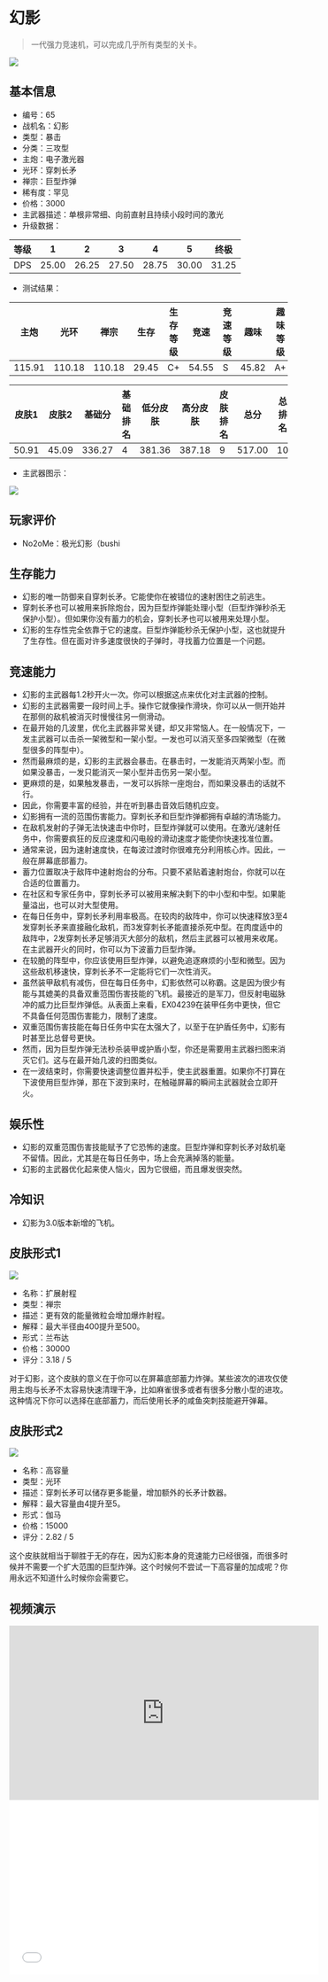 # 幻影

> 一代强力竞速机，可以完成几乎所有类型的关卡。

<img src="/ships/ship_65.png" style={{zoom:1}}/>

## 基本信息

- 编号：65
- 战机名：幻影
- 类型：暴击
- 分类：三攻型
- 主炮：电子激光器
- 光环：穿刺长矛
- 禅宗：巨型炸弹
- 稀有度：罕见
- 价格：3000
- 主武器描述：单根非常细、向前直射且持续小段时间的激光
- 升级数据：

| 等级 | 1 | 2 | 3 | 4 | 5 | 终极 |
|--|--|--|--|--|--|--|
| DPS | 25.00 | 26.25 | 27.50 | 28.75 | 30.00 | 31.25 |

- 测试结果：

| 主炮 | 光环 | 禅宗 | 生存 | 生存等级 | 竞速 | 竞速等级 | 趣味 | 趣味等级 |
|--|--|--|--|--|--|--|--|--|
| 115.91 | 110.18 | 110.18 | 29.45 | C+ | 54.55 | S | 45.82 | A+ |

| 皮肤1 | 皮肤2 | 基础分 | 基础排名 | 低分皮肤 | 高分皮肤 | 皮肤排名 | 总分 | 总排名 |
|--|--|--|--|--|--|--|--|--|
| 50.91 | 45.09 | 336.27 | 4 | 381.36 | 387.18 | 9 | 517.00 | 10 |

- 主武器图示：

<img src="/illustration/main_65.gif" style={{zoom:1}}/>

## 玩家评价

- No2oMe：极光幻影（bushi

## 生存能力

- 幻影的唯一防御来自穿刺长矛。它能使你在被错位的速射困住之前逃生。
- 穿刺长矛也可以被用来拆除炮台，因为巨型炸弹能处理小型（巨型炸弹秒杀无保护小型）。但如果你没有蓄力的机会，穿刺长矛也可以被用来处理小型。
- 幻影的生存性完全依靠于它的速度。巨型炸弹能秒杀无保护小型，这也就提升了生存性。但在面对许多速度很快的子弹时，寻找蓄力位置是一个问题。

## 竞速能力

- 幻影的主武器每1.2秒开火一次。你可以根据这点来优化对主武器的控制。
- 幻影的主武器需要一段时间上手。操作它就像操作滑块，你可以从一侧开始并在那侧的敌机被消灭时慢慢往另一侧滑动。
- 在最开始的几波里，优化主武器非常关键，却又非常恼人。在一般情况下，一发主武器可以击杀一架微型和一架小型。一发也可以消灭至多四架微型（在微型很多的阵型中）。
- 然而最麻烦的是，幻影的主武器会暴击。在暴击时，一发能消灭两架小型。而如果没暴击，一发只能消灭一架小型并击伤另一架小型。
- 更麻烦的是，如果触发暴击，一发可以拆除一座炮台，而如果没暴击的话就不行。
- 因此，你需要丰富的经验，并在听到暴击音效后随机应变。
- 幻影拥有一流的范围伤害能力。穿刺长矛和巨型炸弹都拥有卓越的清场能力。
- 在敌机发射的子弹无法快速击中你时，巨型炸弹就可以使用。在激光/速射任务中，你需要疯狂的反应速度和闪电般的滑动速度才能使你快速找准位置。
- 通常来说，因为速射速度快，在每波过渡时你很难充分利用核心炸。因此，一般在屏幕底部蓄力。
- 蓄力位置取决于敌阵中速射炮台的分布。只要不紧贴着速射炮台，你就可以在合适的位置蓄力。
- 在社区和专家任务中，穿刺长矛可以被用来解决剩下的中小型和中型。如果能量溢出，也可以对大型使用。
- 在每日任务中，穿刺长矛利用率极高。在较肉的敌阵中，你可以快速释放3至4发穿刺长矛来直接融化敌机，而3发穿刺长矛能直接杀死中型。在肉度适中的敌阵中，2发穿刺长矛足够消灭大部分的敌机，然后主武器可以被用来收尾。在主武器开火的同时，你可以为下波蓄力巨型炸弹。
- 在较脆的阵型中，你应该使用巨型炸弹，以避免追逐麻烦的小型和微型。因为这些敌机移速快，穿刺长矛不一定能将它们一次性消灭。
- 虽然装甲敌机有减伤，但在每日任务中，幻影依然可以称霸。这是因为很少有能与其媲美的具备双重范围伤害技能的飞机。最接近的是军刀，但反射电磁脉冲的威力比巨型炸弹低。从表面上来看，EX04239在装甲任务中更快，但它不具备任何范围伤害能力，限制了速度。
- 双重范围伤害技能在每日任务中实在太强大了，以至于在护盾任务中，幻影有时甚至比总督号更快。
- 然而，因为巨型炸弹无法秒杀装甲或护盾小型，你还是需要用主武器扫图来消灭它们。这与在最开始几波的扫图类似。
- 在一波结束时，你需要快速调整位置并松手，使主武器重置。如果你不打算在下波使用巨型炸弹，那在下波到来时，在触碰屏幕的瞬间主武器就会立即开火。

## 娱乐性

- 幻影的双重范围伤害技能赋予了它恐怖的速度。巨型炸弹和穿刺长矛对敌机毫不留情。因此，尤其是在每日任务中，场上会充满掉落的能量。
- 幻影的主武器优化起来使人恼火，因为它很细，而且爆发很突然。

## 冷知识

- 幻影为3.0版本新增的飞机。

## 皮肤形式1

<img src="/ships/ship_65_apex_1.png" style={{zoom:1}}/>

- 名称：扩展射程
- 类型：禅宗
- 描述：更有效的能量微粒会增加爆炸射程。
- 解释：最大半径由400提升至500。
- 形式：兰布达
- 价格：30000
- 评分：3.18 / 5

对于幻影，这个皮肤的意义在于你可以在屏幕底部蓄力炸弹。某些波次的进攻仅使用主炮与长矛不太容易快速清理干净，比如麻雀很多或者有很多分散小型的进攻。这种情况下你可以选择在底部蓄力，而后使用长矛的咸鱼突刺技能避开弹幕。

## 皮肤形式2

<img src="/ships/ship_65_apex_2.png" style={{zoom:1}}/>

- 名称：高容量
- 类型：光环
- 描述：穿刺长矛可以储存更多能量，增加额外的长矛计数器。
- 解释：最大容量由4提升至5。
- 形式：伽马
- 价格：15000
- 评分：2.82 / 5

这个皮肤就相当于聊胜于无的存在，因为幻影本身的竞速能力已经很强，而很多时候并不需要一个扩大范围的巨型炸弹。这个时候何不尝试一下高容量的加成呢？你用永远不知道什么时候你会需要它。

## 视频演示

<iframe width="560" height="315" src="https://www.youtube.com/embed/rm0NSJnELbU?si=KS1onnIzUnBuoMrC" title="YouTube video player" frameborder="0" allow="accelerometer; autoplay; clipboard-write; encrypted-media; gyroscope; picture-in-picture; web-share" referrerpolicy="strict-origin-when-cross-origin" allowfullscreen></iframe>

<br/>

<iframe width="560" height="315" src="//player.bilibili.com/player.html?aid=443160013&bvid=BV1LL411a7RS&cid=1116068708&p=1&autoplay=false" scrolling="no" border="0" frameborder="no" allow="accelerometer; autoplay; clipboard-write; encrypted-media; gyroscope; picture-in-picture; web-share" framespacing="0" allowfullscreen="true"> </iframe>